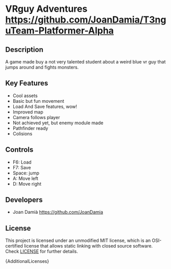 # VRguy Adventures https://github.com/JoanDamia/T3nguTeam-Platformer-Alpha

## Description

A game made buy a  not very talented student about a weird blue vr guy that jumps around and fights monsters.

## Key Features

 - Cool assets
 - Basic but fun movement
 - Load And Save features, wow!
 - Improved map
 - Camera follows player
 - Not achieved yet, but enemy module made
 - Pathfinder ready
 - Colisions 
 
## Controls

 - F6: Load
 - F7: Save
 - Space: jump
 - A: Move left
 - D: Move right

## Developers

 - Joan Damià https://github.com/JoanDamia


## License

This project is licensed under an unmodified MIT license, which is an OSI-certified license that allows static linking with closed source software. Check [LICENSE](LICENSE) for further details.

{AdditionalLicenses}
